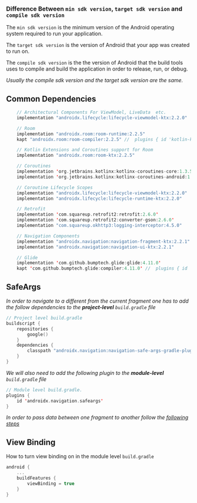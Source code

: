 ### Difference Between `min sdk version`, `target sdk version` and `compile sdk version`

The `min sdk version` is the minimum version of the Android operating system required to run your application.

The `target sdk version` is the version of Android that your app was created to run on.

The `compile sdk version` is the the version of Android that the build tools uses to compile and build the application in order to release, run, or debug.

*Usually the compile sdk version and the target sdk version are the same.*

## Common Dependencies

```kotlin 
    // Architectural Components For ViewModel, LiveData  etc.
    implementation "androidx.lifecycle:lifecycle-viewmodel-ktx:2.2.0"

    // Room
    implementation "androidx.room:room-runtime:2.2.5"
    kapt "androidx.room:room-compiler:2.2.5" //  plugins { id 'kotlin-kapt' } needed for kapt

    // Kotlin Extensions and Coroutines support for Room
    implementation "androidx.room:room-ktx:2.2.5"

    // Coroutines
    implementation 'org.jetbrains.kotlinx:kotlinx-coroutines-core:1.3.5'
    implementation 'org.jetbrains.kotlinx:kotlinx-coroutines-android:1.3.5'

    // Coroutine Lifecycle Scopes
    implementation "androidx.lifecycle:lifecycle-viewmodel-ktx:2.2.0"
    implementation "androidx.lifecycle:lifecycle-runtime-ktx:2.2.0"

    // Retrofit
    implementation 'com.squareup.retrofit2:retrofit:2.6.0'
    implementation 'com.squareup.retrofit2:converter-gson:2.6.0'
    implementation "com.squareup.okhttp3:logging-interceptor:4.5.0"

    // Navigation Components
    implementation "androidx.navigation:navigation-fragment-ktx:2.2.1"
    implementation "androidx.navigation:navigation-ui-ktx:2.2.1"

    // Glide
    implementation 'com.github.bumptech.glide:glide:4.11.0'
    kapt 'com.github.bumptech.glide:compiler:4.11.0' //  plugins { id 'kotlin-kapt' } needed for kapt

```
## SafeArgs

*In order to navigate to a different from the current fragment one has to add the follow dependencies to the **project-level** `build.gradle` file*

```kotlin
// Project level build.gradle 
buildscript {
    repositories {
        google()
    }
    dependencies {
        classpath "androidx.navigation:navigation-safe-args-gradle-plugin:2.3.0"
    }
}
```

*We will also need to add the following plugin to the **module-level** `build.gradle` file*

```kotlin
// Module level build.gradle.
plugins {
    id 'androidx.navigation.safeargs'
}
```

*In order to pass data between one fragment to another follow the [following steps](https://www.section.io/engineering-education/safe-args-in-android/#passing-values-to-the-argument)*


## View Binding

How to turn view binding on in the module level `build.gradle`

```kotlin
android {
    ...
    buildFeatures {
        viewBinding = true
    }
}
```


